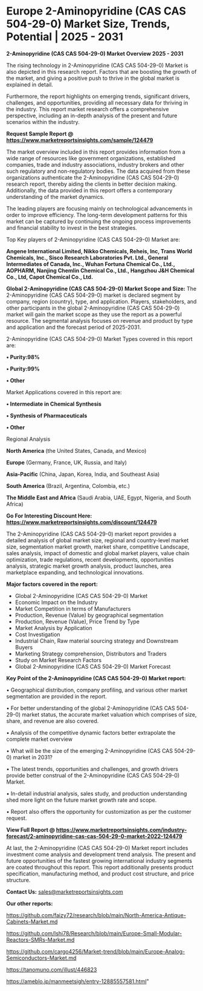 # Europe 2-Aminopyridine (CAS CAS 504-29-0) Market Size, Trends, Potential | 2025 - 2031

<Strong> 2-Aminopyridine (CAS CAS 504-29-0) Market Overview 2025 - 2031</strong>

The rising technology in 2-Aminopyridine (CAS CAS 504-29-0) Market is also depicted in this research report. Factors that are boosting the growth of the market, and giving a positive push to thrive in the global market is explained in detail.

Furthermore, the report highlights on emerging trends, significant drivers, challenges, and opportunities, providing all necessary data for thriving in the industry. This report market research offers a comprehensive perspective, including an in-depth analysis of the present and future scenarios within the industry.

<strong>Request Sample Report @ <a href=https://www.marketreportsinsights.com/sample/124479>https://www.marketreportsinsights.com/sample/124479</a></strong>

The market overview included in this report provides information from a wide range of resources like government organizations, established companies, trade and industry associations, industry brokers and other such regulatory and non-regulatory bodies. The data acquired from these organizations authenticate the 2-Aminopyridine (CAS CAS 504-29-0) research report, thereby aiding the clients in better decision making. Additionally, the data provided in this report offers a contemporary understanding of the market dynamics.

The leading players are focusing mainly on technological advancements in order to improve efficiency. The long-term development patterns for this market can be captured by continuing the ongoing process improvements and financial stability to invest in the best strategies.

Top Key players of 2-Aminopyridine (CAS CAS 504-29-0) Market are:

<strong>Angene International Limited, Nikko Chemicals, Reheis, Inc, Trans World Chemicals, Inc., Sisco Research Laboratories Pvt. Ltd., General Intermediates of Canada, Inc., Wuhan Fortuna Chemical Co., Ltd., AOPHARM, Nanjing Chemlin Chemical Co., Ltd., Hangzhou J&H Chemical Co., Ltd, Capot Chemical Co., Ltd.</strong>

<strong><b>Global 2-Aminopyridine (CAS CAS 504-29-0) Market Scope and Size:</b></strong>
The 2-Aminopyridine (CAS CAS 504-29-0) market is declared segment by company, region (country), type, and application. Players, stakeholders, and other participants in the global 2-Aminopyridine (CAS CAS 504-29-0) market will gain the market scope as they use the report as a powerful resource. The segmental analysis focuses on revenue and product by type and application and the forecast period of 2025-2031.

2-Aminopyridine (CAS CAS 504-29-0) Market Types covered in this report are:

<strong>• Purity:98%

• Purity:99%

• Other</strong>

Market Applications covered in this report are:

<strong>• Intermediate in Chemical Synthesis

• Synthesis of Pharmaceuticals

• Other</strong> 

Regional Analysis

<strong>North America</strong> (the United States, Canada, and Mexico)

<strong>Europe</strong> (Germany, France, UK, Russia, and Italy)

<strong>Asia-Pacific</strong> (China, Japan, Korea, India, and Southeast Asia)

<strong>South America</strong> (Brazil, Argentina, Colombia, etc.)

<strong>The Middle East and Africa</strong> (Saudi Arabia, UAE, Egypt, Nigeria, and South Africa)

<strong>Go For Interesting Discount Here: <a href=https://www.marketreportsinsights.com/discount/124479>https://www.marketreportsinsights.com/discount/124479</a></strong>

The 2-Aminopyridine (CAS CAS 504-29-0) market report provides a detailed analysis of global market size, regional and country-level market size, segmentation market growth, market share, competitive Landscape, sales analysis, impact of domestic and global market players, value chain optimization, trade regulations, recent developments, opportunities analysis, strategic market growth analysis, product launches, area marketplace expanding, and technological innovations.

<strong><b>Major factors covered in the report:</b></strong>
<ul>
  <li>Global 2-Aminopyridine (CAS CAS 504-29-0) Market </li>
  <li>Economic Impact on the Industry</li>
  <li>Market Competition in terms of Manufacturers</li>
  <li>Production, Revenue (Value) by geographical segmentation</li>
  <li>Production, Revenue (Value), Price Trend by Type</li>
  <li>Market Analysis by Application</li>
  <li>Cost Investigation</li>
  <li>Industrial Chain, Raw material sourcing strategy and Downstream Buyers</li>
  <li>Marketing Strategy comprehension, Distributors and Traders</li>
  <li>Study on Market Research Factors</li>
  <li>Global 2-Aminopyridine (CAS CAS 504-29-0) Market Forecast</li>
</ul>

<strong><b>Key Point of the 2-Aminopyridine (CAS CAS 504-29-0) Market report:</b></strong>

• Geographical distribution, company profiling, and various other market segmentation are provided in the report.

• For better understanding of the global 2-Aminopyridine (CAS CAS 504-29-0) market status, the accurate market valuation which comprises of size, share, and revenue are also covered.

• Analysis of the competitive dynamic factors better extrapolate the complete market overview

• What will be the size of the emerging 2-Aminopyridine (CAS CAS 504-29-0) market in 2031?

• The latest trends, opportunities and challenges, and growth drivers provide better construal of the 2-Aminopyridine (CAS CAS 504-29-0) Market.

• In-detail industrial analysis, sales study, and production understanding shed more light on the future market growth rate and scope.

• Report also offers the opportunity for customization as per the customer request.

<strong><b>View Full Report @ <a href=https://www.marketreportsinsights.com/industry-forecast/2-aminopyridine-cas-cas-504-29-0-market-2022-124479>https://www.marketreportsinsights.com/industry-forecast/2-aminopyridine-cas-cas-504-29-0-market-2022-124479</a></b></strong>


At last, the 2-Aminopyridine (CAS CAS 504-29-0) Market report includes investment come analysis and development trend analysis. The present and future opportunities of the fastest growing international industry segments are coated throughout this report. This report additionally presents product specification, manufacturing method, and product cost structure, and price structure.

<strong>Contact Us:</strong>
sales@marketreportsinsights.com

<strong>Our other reports:</strong>

<a href=https://github.com/faizy72/research/blob/main/North-America-Antique-Cabinets-Market.md>https://github.com/faizy72/research/blob/main/North-America-Antique-Cabinets-Market.md</a>

<a href=https://github.com/Ishi78/Research/blob/main/Europe-Small-Modular-Reactors-SMRs-Market.md>https://github.com/Ishi78/Research/blob/main/Europe-Small-Modular-Reactors-SMRs-Market.md</a>

<a href=https://github.com/cargo4256/Market-trend/blob/main/Europe-Analog-Semiconductors-Market.md>https://github.com/cargo4256/Market-trend/blob/main/Europe-Analog-Semiconductors-Market.md</a>

<a href=https://tanomuno.com/illust/446823>https://tanomuno.com/illust/446823</a>

<a href=https://ameblo.jp/manmeetsigh/entry-12885557581.html>https://ameblo.jp/manmeetsigh/entry-12885557581.html</a>"
